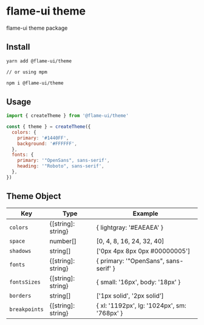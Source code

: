 # flame-ui theme

flame-ui theme package

## Install

```bash
yarn add @flame-ui/theme

// or using mpm

npm i @flame-ui/theme
```

## Usage

```js
import { createTheme } from '@flame-ui/theme'

const { theme } = createTheme({
  colors: {
    primary: '#1440FF',
    background: '#FFFFFF',
  },
  fonts: {
    primary: '"OpenSans", sans-serif',
    heading: '"Roboto", sans-serif',
  },
})
```

## Theme Object

| Key           | Type               | Example                                     |
| ------------- | ------------------ | ------------------------------------------- |
| `colors`      | {[string]: string} | { lightgray: '#EAEAEA' }                    |
| `space`       | number[]           | [0, 4, 8, 16, 24, 32, 40]                   |
| `shadows`     | string[]           | ['0px 4px 8px 0px #00000005']               |
| `fonts`       | {[string]: string} | { primary: '"OpenSans", sans-serif' }       |
| `fontsSizes`  | {[string]: string} | { small: '16px', body: '18px' }             |
| `borders`     | string[]           | ['1px solid', '2px solid']                  |
| `breakpoints` | {[string]: string} | { xl: '1192px', lg: '1024px', sm: '768px' } |
